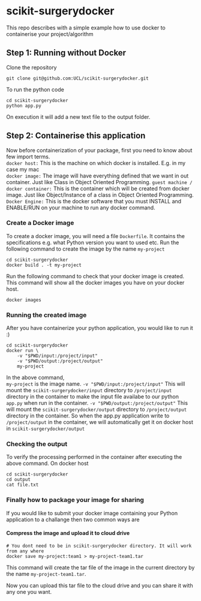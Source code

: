# scikit-surgerydocker
This repo describes with a simple example how to use docker to containerise your project/algorithm 

## Step 1: Running without Docker

Clone the repository
```
git clone git@github.com:UCL/scikit-surgerydocker.git
```
To run the python code
```
cd scikit-surgerydocker
python app.py
```
On execution it will add a new text file to the output folder. 


## Step 2: Containerise this application

Now before containerization of your package, first you need to know about few import terms.    
`docker host:` This is the machine on which docker is installed. E.g. in my case my mac     
`docker image:` The image will have everything defined that we want in out container. Just like Class in Object Oriented Programming.
`guest machine / docker container:` This is the container which will be created from docker image. Just like Object/Instance of a class in Object Oriented Programming.
`Docker Engine:` This is the docker software that you must INSTALL and ENABLE/RUN on your machine to run any docker command.

### Create a Docker image
To create a docker image, you will need a file `Dockerfile`. It contains the specifications e.g. what Python version you want to used etc.
Run the following command to create the image by the name `my-project`
```
cd scikit-surgerydocker
docker build . -t my-project
```
Run the following command to check that your docker image is created.
This command will show all the docker images you have on your docker host.
```
docker images
```

### Running the created image
After you have containerize your python application, you would like to run it :)
```
cd scikit-surgerydocker
docker run \
    -v "$PWD/input:/project/input" 
    -v "$PWD/output:/project/output" 
    my-project
```
In the above command,      
`my-project` is the image name.
`-v "$PWD/input:/project/input"` This will mount the `scikit-surgerydocker/input` directory to `/project/input` directory in the container to make the input file availabe to our python `app.py` when run in the container.
`-v "$PWD/output:/project/output"` This will mount the `scikit-surgerydocker/output` directory to `/project/output` directory in the container. So when the app.py application write to `/project/output` in the container, we will automatically get it on docker host in `scikit-surgerydocker/output`

### Checking the output
To verify the processing performed in the container after executing the above command. On docker host
```
cd scikit-surgerydocker
cd output
cat file.txt
```

### Finally how to package your image for sharing
If you would like to submit your docker image containing your Python application to a challange then two common ways are

#### Compress the image and upload it to cloud drive
```
# You dont need to be in scikit-surgerydocker directory. It will work from any where
docker save my-project:team1 > my-project-team1.tar
```
This command will create the tar file of the image in the current directory by the name `my-project-team1.tar`.   

Now you can upload this tar file to the cloud drive and you can share it with any one you want.










